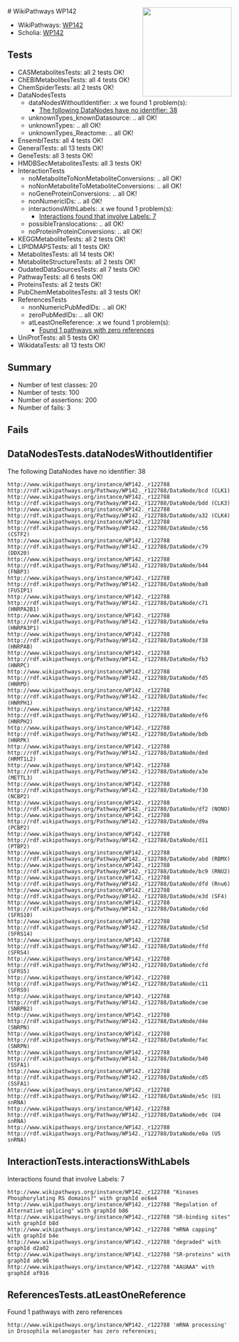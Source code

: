 <img style="float: right; width: 200px" src="https://upload.wikimedia.org/wikipedia/commons/thumb/8/83/Wplogo_with_text_500.png/640px-Wplogo_with_text_500.png" />
# WikiPathways WP142

* WikiPathways: [WP142](https://new.wikipathways.org/pathways/WP142)
* Scholia: [WP142](https://scholia.toolforge.org/wikipathways/WP142)
## Tests
* CASMetabolitesTests: all 2 tests OK!
* ChEBIMetabolitesTests: all 4 tests OK!
* ChemSpiderTests: all 2 tests OK!
* DataNodesTests
    * dataNodesWithoutIdentifier: .x we found 1 problem(s):
        * [The following DataNodes have no identifier: 38](#8792c4d6)
    * unknownTypes_knownDatasource: .. all OK!
    * unknownTypes: .. all OK!
    * unknownTypes_Reactome: .. all OK!
* EnsemblTests: all 4 tests OK!
* GeneralTests: all 13 tests OK!
* GeneTests: all 3 tests OK!
* HMDBSecMetabolitesTests: all 3 tests OK!
* InteractionTests
    * noMetaboliteToNonMetaboliteConversions: .. all OK!
    * noNonMetaboliteToMetaboliteConversions: .. all OK!
    * noGeneProteinConversions: .. all OK!
    * nonNumericIDs: .. all OK!
    * interactionsWithLabels: .x we found 1 problem(s):
        * [Interactions found that involve Labels: 7](#630d267e)
    * possibleTranslocations: .. all OK!
    * noProteinProteinConversions: .. all OK!
* KEGGMetaboliteTests: all 2 tests OK!
* LIPIDMAPSTests: all 1 tests OK!
* MetabolitesTests: all 14 tests OK!
* MetaboliteStructureTests: all 2 tests OK!
* OudatedDataSourcesTests: all 7 tests OK!
* PathwayTests: all 6 tests OK!
* ProteinsTests: all 2 tests OK!
* PubChemMetabolitesTests: all 3 tests OK!
* ReferencesTests
    * nonNumericPubMedIDs: .. all OK!
    * zeroPubMedIDs: .. all OK!
    * atLeastOneReference: .x we found 1 problem(s):
        * [Found 1 pathways with zero references](#35eb778e)
* UniProtTests: all 5 tests OK!
* WikidataTests: all 13 tests OK!


## Summary

* Number of test classes: 20
* Number of tests: 100
* Number of assertions: 200
* Number of fails: 3

## Fails

<a name="8792c4d6" />

## DataNodesTests.dataNodesWithoutIdentifier

The following DataNodes have no identifier: 38
```
http://www.wikipathways.org/instance/WP142._r122788 http://rdf.wikipathways.org/Pathway/WP142._r122788/DataNode/bcd (CLK1)
http://www.wikipathways.org/instance/WP142._r122788 http://rdf.wikipathways.org/Pathway/WP142._r122788/DataNode/bdd (CLK3)
http://www.wikipathways.org/instance/WP142._r122788 http://rdf.wikipathways.org/Pathway/WP142._r122788/DataNode/a32 (CLK4)
http://www.wikipathways.org/instance/WP142._r122788 http://rdf.wikipathways.org/Pathway/WP142._r122788/DataNode/c56 (CSTF2)
http://www.wikipathways.org/instance/WP142._r122788 http://rdf.wikipathways.org/Pathway/WP142._r122788/DataNode/c79 (DDX20)
http://www.wikipathways.org/instance/WP142._r122788 http://rdf.wikipathways.org/Pathway/WP142._r122788/DataNode/b44 (FNBP3)
http://www.wikipathways.org/instance/WP142._r122788 http://rdf.wikipathways.org/Pathway/WP142._r122788/DataNode/ba0 (FUSIP1)
http://www.wikipathways.org/instance/WP142._r122788 http://rdf.wikipathways.org/Pathway/WP142._r122788/DataNode/c71 (HNRPA2B1)
http://www.wikipathways.org/instance/WP142._r122788 http://rdf.wikipathways.org/Pathway/WP142._r122788/DataNode/e9a (HNRPA3P1)
http://www.wikipathways.org/instance/WP142._r122788 http://rdf.wikipathways.org/Pathway/WP142._r122788/DataNode/f38 (HNRPAB)
http://www.wikipathways.org/instance/WP142._r122788 http://rdf.wikipathways.org/Pathway/WP142._r122788/DataNode/fb3 (HNRPC)
http://www.wikipathways.org/instance/WP142._r122788 http://rdf.wikipathways.org/Pathway/WP142._r122788/DataNode/fd5 (HNRPD)
http://www.wikipathways.org/instance/WP142._r122788 http://rdf.wikipathways.org/Pathway/WP142._r122788/DataNode/fec (HNRPH1)
http://www.wikipathways.org/instance/WP142._r122788 http://rdf.wikipathways.org/Pathway/WP142._r122788/DataNode/ef6 (HNRPH2)
http://www.wikipathways.org/instance/WP142._r122788 http://rdf.wikipathways.org/Pathway/WP142._r122788/DataNode/bdb (HNRPK)
http://www.wikipathways.org/instance/WP142._r122788 http://rdf.wikipathways.org/Pathway/WP142._r122788/DataNode/ded (HRMT1L2)
http://www.wikipathways.org/instance/WP142._r122788 http://rdf.wikipathways.org/Pathway/WP142._r122788/DataNode/a3e (METTL3)
http://www.wikipathways.org/instance/WP142._r122788 http://rdf.wikipathways.org/Pathway/WP142._r122788/DataNode/f30 (NCBP2)
http://www.wikipathways.org/instance/WP142._r122788 http://rdf.wikipathways.org/Pathway/WP142._r122788/DataNode/df2 (NONO)
http://www.wikipathways.org/instance/WP142._r122788 http://rdf.wikipathways.org/Pathway/WP142._r122788/DataNode/d9a (PCBP2)
http://www.wikipathways.org/instance/WP142._r122788 http://rdf.wikipathways.org/Pathway/WP142._r122788/DataNode/d11 (PTBP2)
http://www.wikipathways.org/instance/WP142._r122788 http://rdf.wikipathways.org/Pathway/WP142._r122788/DataNode/abd (RBMX)
http://www.wikipathways.org/instance/WP142._r122788 http://rdf.wikipathways.org/Pathway/WP142._r122788/DataNode/bc9 (RNU2)
http://www.wikipathways.org/instance/WP142._r122788 http://rdf.wikipathways.org/Pathway/WP142._r122788/DataNode/dfd (Rnu6)
http://www.wikipathways.org/instance/WP142._r122788 http://rdf.wikipathways.org/Pathway/WP142._r122788/DataNode/e3d (SF4)
http://www.wikipathways.org/instance/WP142._r122788 http://rdf.wikipathways.org/Pathway/WP142._r122788/DataNode/c6d (SFRS10)
http://www.wikipathways.org/instance/WP142._r122788 http://rdf.wikipathways.org/Pathway/WP142._r122788/DataNode/c5d (SFRS14)
http://www.wikipathways.org/instance/WP142._r122788 http://rdf.wikipathways.org/Pathway/WP142._r122788/DataNode/ffd (SFRS4)
http://www.wikipathways.org/instance/WP142._r122788 http://rdf.wikipathways.org/Pathway/WP142._r122788/DataNode/cfd (SFRS5)
http://www.wikipathways.org/instance/WP142._r122788 http://rdf.wikipathways.org/Pathway/WP142._r122788/DataNode/c11 (SFRS9)
http://www.wikipathways.org/instance/WP142._r122788 http://rdf.wikipathways.org/Pathway/WP142._r122788/DataNode/cae (SNRPB2)
http://www.wikipathways.org/instance/WP142._r122788 http://rdf.wikipathways.org/Pathway/WP142._r122788/DataNode/d4e (SNRPN)
http://www.wikipathways.org/instance/WP142._r122788 http://rdf.wikipathways.org/Pathway/WP142._r122788/DataNode/fac (SNRPN)
http://www.wikipathways.org/instance/WP142._r122788 http://rdf.wikipathways.org/Pathway/WP142._r122788/DataNode/b40 (SSFA1)
http://www.wikipathways.org/instance/WP142._r122788 http://rdf.wikipathways.org/Pathway/WP142._r122788/DataNode/cd5 (SSFA1)
http://www.wikipathways.org/instance/WP142._r122788 http://rdf.wikipathways.org/Pathway/WP142._r122788/DataNode/e5c (U1 snRNA)
http://www.wikipathways.org/instance/WP142._r122788 http://rdf.wikipathways.org/Pathway/WP142._r122788/DataNode/e0c (U4 snRNA)
http://www.wikipathways.org/instance/WP142._r122788 http://rdf.wikipathways.org/Pathway/WP142._r122788/DataNode/e0a (U5 snRNA)
```

<a name="630d267e" />

## InteractionTests.interactionsWithLabels

Interactions found that involve Labels: 7
```
http://www.wikipathways.org/instance/WP142._r122788 "Kinases Phosphorylating RS domains?" with graphId ec6e4
http://www.wikipathways.org/instance/WP142._r122788 "Regulation of
Alternative splicing" with graphId b86
http://www.wikipathways.org/instance/WP142._r122788 "SR-binding sites" with graphId b8d
http://www.wikipathways.org/instance/WP142._r122788 "mRNA capping" with graphId b4e
http://www.wikipathways.org/instance/WP142._r122788 "degraded" with graphId d2a02
http://www.wikipathways.org/instance/WP142._r122788 "SR-proteins" with graphId a0c96
http://www.wikipathways.org/instance/WP142._r122788 "AAUAAA" with graphId af916
```

<a name="35eb778e" />

## ReferencesTests.atLeastOneReference

Found 1 pathways with zero references
```
http://www.wikipathways.org/instance/WP142._r122788 'mRNA processing' in Drosophila melanogaster has zero references; 
```

